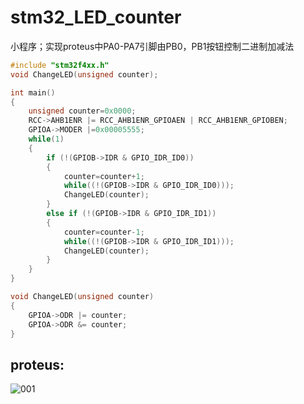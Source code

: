 # stm32_LED_counter
小程序；实现proteus中PA0-PA7引脚由PB0，PB1按钮控制二进制加减法
```C
#include "stm32f4xx.h"
void ChangeLED(unsigned counter);

int main()
{
	unsigned counter=0x0000;
	RCC->AHB1ENR |= RCC_AHB1ENR_GPIOAEN | RCC_AHB1ENR_GPIOBEN;
	GPIOA->MODER |=0x00005555;
	while(1)
	{
		if (!(GPIOB->IDR & GPIO_IDR_ID0))
		{
			counter=counter+1;
			while((!(GPIOB->IDR & GPIO_IDR_ID0)));
			ChangeLED(counter);
		}
		else if (!(GPIOB->IDR & GPIO_IDR_ID1))
		{
			counter=counter-1;
			while((!(GPIOB->IDR & GPIO_IDR_ID1)));
			ChangeLED(counter);
		}		
	}
}

void ChangeLED(unsigned counter)
{
	GPIOA->ODR |= counter;
	GPIOA->ODR &= counter;
}

```

proteus:
---
![001](https://user-images.githubusercontent.com/74950715/119073500-0a551500-ba20-11eb-9599-b9c15b632348.png)


